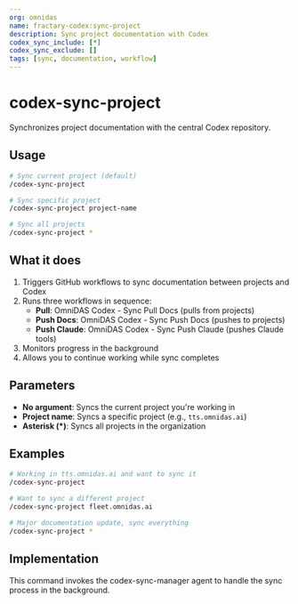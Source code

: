 ```yaml
---
org: omnidas
name: fractary-codex:sync-project
description: Sync project documentation with Codex
codex_sync_include: [*]
codex_sync_exclude: []
tags: [sync, documentation, workflow]
---
```


# codex-sync-project

Synchronizes project documentation with the central Codex repository.

## Usage

```bash
# Sync current project (default)
/codex-sync-project

# Sync specific project
/codex-sync-project project-name

# Sync all projects
/codex-sync-project *
```

## What it does

1. Triggers GitHub workflows to sync documentation between projects and Codex
2. Runs three workflows in sequence:
   - **Pull**: OmniDAS Codex - Sync Pull Docs (pulls from projects)
   - **Push Docs**: OmniDAS Codex - Sync Push Docs (pushes to projects)
   - **Push Claude**: OmniDAS Codex - Sync Push Claude (pushes Claude tools)
3. Monitors progress in the background
4. Allows you to continue working while sync completes

## Parameters

- **No argument**: Syncs the current project you're working in
- **Project name**: Syncs a specific project (e.g., `tts.omnidas.ai`)
- **Asterisk (*)**: Syncs all projects in the organization

## Examples

```bash
# Working in tts.omnidas.ai and want to sync it
/codex-sync-project

# Want to sync a different project
/codex-sync-project fleet.omnidas.ai

# Major documentation update, sync everything
/codex-sync-project *
```

## Implementation

This command invokes the codex-sync-manager agent to handle the sync process in the background.